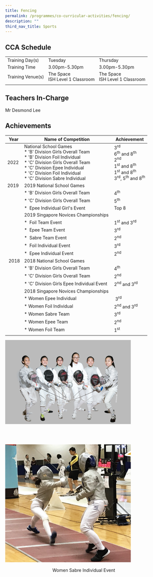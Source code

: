 ```yaml
---
title: Fencing
permalink: /programmes/co-curricular-activities/fencing/
description: ""
third_nav_title: Sports
---
```

CCA Schedule
------------

| | | |
| --- | --- | --- | 
| Training Day(s) | Tuesday | Thursday |   
| Training Time | 3.00pm-5.30pm | 3.00pm-5.30pm |  
| Training Venue(s) | The Space  <br> ISH Level 1 Classroom | The Space  <br> ISH Level 1 Classroom |   
| | | |

Teachers In-Charge
------------------

Mr Desmond Lee 
<br>

Achievements
------------

| Year | Name of Competition | Achievement |
| --- | --- | --- |
| 2022 | National School Games <br>*   'B' Division Girls Overall Team<br>*   'B' Division Foil Individual <br>*   'C' Division Girls Overall Team<br>*   'C' Division Epee Individual <br>*   'C' Division Foil Individual<br>*   'C' Division Sabre Individual | 3<sup>rd</sup><br>6<sup>th</sup> and 8<sup>th</sup> <br> 2<sup>nd</sup> <br> 1<sup>st</sup> and 8<sup>th</sup> <br> 1<sup>st</sup> and 8<sup>th</sup> <br> 3<sup>rd</sup>, 5<sup>th</sup> and 8<sup>th</sup> |
| 2019 | 2019 National School Games |  |
|   | *   'B' Division Girls Overall Team | 4<sup>th</sup> |
|   | *   'C' Division Girls Overall Team | 5<sup>th</sup>  |
|   | *    Epee Individual Girl's Event | Top 8  |
|   | 2019 Singapore Novices Championships  |  |
|   | *    Foil Team Event | 1<sup>st</sup> and 3<sup>rd</sup>   |
|   | *    Epee Team Event  | 3<sup>rd</sup>  |
|   | *    Sabre Team Event | 2<sup>nd</sup> |
|   | *    Foil Individual Event | 3<sup>rd</sup>  |
|   | *    Epee Individual Event | 2<sup>nd</sup>  |
|  2018 | 2018 National School Games  |  |
|   | *   'B' Division Girls Overall Team  | 4<sup>th</sup>  |
|   | *   'C' Division Girls Overall Team | 2<sup>nd</sup>   |
|   | *   'C' Division Girls Epee Individual Event | 2<sup>nd</sup> and 3<sup>rd</sup>  |
|   | 2018 Singapore Novices Championships  |  |
|   | *   Women Epee Individual |  3<sup>rd</sup>  |
|   | *   Women Foil Individual | 2<sup>nd</sup> and 3<sup>rd</sup> |
|   | *   Women Sabre Team | 3<sup>rd</sup>  |
|   | *   Women Epee Team | 2<sup>nd</sup>   |
|   | *   Women Foil Team  | 1<sup>st</sup>  |
| | | |

<img style="width:80%" src="/images/Fencing2-iloveimg-converted.jpg"/>

<br><br>

<img style="width:80%" src="/images/Fencing%20-%20Women%20Sabre%20Individual%20Event%20at%20Singapore%20Novices%20Fencing%20Championship%202020.bmp"/>

<p align="center">Women Sabre Individual Event</p>